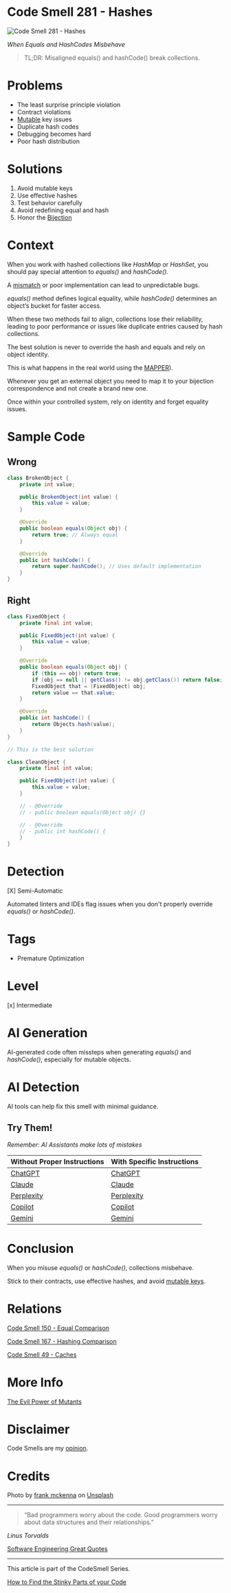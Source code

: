 # Code Smell 281 - Hashes

![Code Smell 281 - Hashes](Code%20Smell%20281%20-%20Hashes.jpg)

*When Equals and HashCodes Misbehave*

> TL;DR: Misaligned equals() and hashCode() break collections.

# Problems

- The least surprise principle violation
- Contract violations  
- [Mutable](https://github.com/mcsee/Software-Design-Articles/tree/main/Articles/Theory/The%20Evil%20Power%20of%20Mutants/readme.md) key issues  
- Duplicate hash codes  
- Debugging becomes hard  
- Poor hash distribution  

# Solutions

1. Avoid mutable keys  
2. Use effective hashes  
3. Test behavior carefully  
4. Avoid redefining equal and hash
5. Honor the [Bijection](https://github.com/mcsee/Software-Design-Articles/tree/main/Articles/Theory/The%20One%20and%20Only%20Software%20Design%20Principle/readme.md) 
 
# Context

When you work with hashed collections like *HashMap* or *HashSet*, you should pay special attention to *equals()* and *hashCode()*. 

A [mismatch](https://github.com/mcsee/Software-Design-Articles/tree/main/Articles/Code%20Smells/Code%20Smell%20167%20-%20Hashing%20Comparison/readme.md) or poor implementation can lead to unpredictable bugs. 

*equals()* method defines logical equality, while *hashCode()* determines an object’s bucket for faster access. 

When these two methods fail to align, collections lose their reliability, leading to poor performance or issues like duplicate entries caused by hash collections.

The best solution is never to override the hash and equals and rely on object identity.

This is what happens in the real world using the [MAPPER](https://github.com/mcsee/Software-Design-Articles/tree/main/Articles/Theory/What%20is%20(wrong%20with)%20software/readme.md)).

Whenever you get an external object you need to map it to your bijection correspondence and not create a brand new one.

Once within your controlled system, rely on identity and forget equality issues.

# Sample Code

## Wrong

[Gist Url]: # (https://gist.github.com/mcsee/8a78eb904fa716bd84f2d01143ae959c)

```java
class BrokenObject {
    private int value;

    public BrokenObject(int value) {
        this.value = value;
    }

    @Override
    public boolean equals(Object obj) {
        return true; // Always equal
    }

    @Override
    public int hashCode() {
        return super.hashCode(); // Uses default implementation
    }
}
```

## Right

[Gist Url]: # (https://gist.github.com/mcsee/feb1a8d1a834c968b101b7b2be4ed735)

```java
class FixedObject {
    private final int value;

    public FixedObject(int value) {
        this.value = value;
    }

    @Override
    public boolean equals(Object obj) {
        if (this == obj) return true;
        if (obj == null || getClass() != obj.getClass()) return false;
        FixedObject that = (FixedObject) obj;
        return value == that.value;
    }

    @Override
    public int hashCode() {
        return Objects.hash(value);
    }
}

// This is the best solution

class CleanObject {
    private final int value;

    public FixedObject(int value) {
        this.value = value;
    }

    // - @Override
    // - public boolean equals(Object obj) {}

    // - @Override
    // - public int hashCode() { 
    }
}
```

# Detection

[X] Semi-Automatic 

Automated linters and IDEs flag issues when you don't properly override *equals()* or *hashCode()*.

# Tags

- Premature Optimization

# Level

[x] Intermediate

# AI Generation

AI-generated code often missteps when generating *equals()* and *hashCode()*, especially for mutable objects. 

# AI Detection

AI tools can help fix this smell with minimal guidance.

## Try Them!

*Remember: AI Assistants make lots of mistakes*

| Without Proper Instructions    | With Specific Instructions |
| -------- | ------- |
| [ChatGPT](https://chat.openai.com/?q=Correct+and+explain+this+code%3A+%60%60%60java%0D%0Aclass+BrokenObject+%7B%0D%0A++++private+int+value%3B%0D%0A%0D%0A++++public+BrokenObject%28int+value%29+%7B%0D%0A++++++++this.value+%3D+value%3B%0D%0A++++%7D%0D%0A%0D%0A++++%40Override%0D%0A++++public+boolean+equals%28Object+obj%29+%7B%0D%0A++++++++return+true%3B+%2F%2F+Always+equal%0D%0A++++%7D%0D%0A%0D%0A++++%40Override%0D%0A++++public+int+hashCode%28%29+%7B%0D%0A++++++++return+super.hashCode%28%29%3B+%2F%2F+Uses+default+implementation%0D%0A++++%7D%0D%0A%7D%0D%0A%60%60%60) | [ChatGPT](https://chat.openai.com/?q=correct+the+hash+and+equals+methods%3A+%60%60%60java%0D%0Aclass+BrokenObject+%7B%0D%0A++++private+int+value%3B%0D%0A%0D%0A++++public+BrokenObject%28int+value%29+%7B%0D%0A++++++++this.value+%3D+value%3B%0D%0A++++%7D%0D%0A%0D%0A++++%40Override%0D%0A++++public+boolean+equals%28Object+obj%29+%7B%0D%0A++++++++return+true%3B+%2F%2F+Always+equal%0D%0A++++%7D%0D%0A%0D%0A++++%40Override%0D%0A++++public+int+hashCode%28%29+%7B%0D%0A++++++++return+super.hashCode%28%29%3B+%2F%2F+Uses+default+implementation%0D%0A++++%7D%0D%0A%7D%0D%0A%60%60%60) |
| [Claude](https://claude.ai/new?q=Correct+and+explain+this+code%3A+%60%60%60java%0D%0Aclass+BrokenObject+%7B%0D%0A++++private+int+value%3B%0D%0A%0D%0A++++public+BrokenObject%28int+value%29+%7B%0D%0A++++++++this.value+%3D+value%3B%0D%0A++++%7D%0D%0A%0D%0A++++%40Override%0D%0A++++public+boolean+equals%28Object+obj%29+%7B%0D%0A++++++++return+true%3B+%2F%2F+Always+equal%0D%0A++++%7D%0D%0A%0D%0A++++%40Override%0D%0A++++public+int+hashCode%28%29+%7B%0D%0A++++++++return+super.hashCode%28%29%3B+%2F%2F+Uses+default+implementation%0D%0A++++%7D%0D%0A%7D%0D%0A%60%60%60) | [Claude](https://claude.ai/new?q=correct+the+hash+and+equals+methods%3A+%60%60%60java%0D%0Aclass+BrokenObject+%7B%0D%0A++++private+int+value%3B%0D%0A%0D%0A++++public+BrokenObject%28int+value%29+%7B%0D%0A++++++++this.value+%3D+value%3B%0D%0A++++%7D%0D%0A%0D%0A++++%40Override%0D%0A++++public+boolean+equals%28Object+obj%29+%7B%0D%0A++++++++return+true%3B+%2F%2F+Always+equal%0D%0A++++%7D%0D%0A%0D%0A++++%40Override%0D%0A++++public+int+hashCode%28%29+%7B%0D%0A++++++++return+super.hashCode%28%29%3B+%2F%2F+Uses+default+implementation%0D%0A++++%7D%0D%0A%7D%0D%0A%60%60%60) |
| [Perplexity](https://perplexity.ai/?q=Correct+and+explain+this+code%3A+%60%60%60java%0D%0Aclass+BrokenObject+%7B%0D%0A++++private+int+value%3B%0D%0A%0D%0A++++public+BrokenObject%28int+value%29+%7B%0D%0A++++++++this.value+%3D+value%3B%0D%0A++++%7D%0D%0A%0D%0A++++%40Override%0D%0A++++public+boolean+equals%28Object+obj%29+%7B%0D%0A++++++++return+true%3B+%2F%2F+Always+equal%0D%0A++++%7D%0D%0A%0D%0A++++%40Override%0D%0A++++public+int+hashCode%28%29+%7B%0D%0A++++++++return+super.hashCode%28%29%3B+%2F%2F+Uses+default+implementation%0D%0A++++%7D%0D%0A%7D%0D%0A%60%60%60) | [Perplexity](https://perplexity.ai/?q=correct+the+hash+and+equals+methods%3A+%60%60%60java%0D%0Aclass+BrokenObject+%7B%0D%0A++++private+int+value%3B%0D%0A%0D%0A++++public+BrokenObject%28int+value%29+%7B%0D%0A++++++++this.value+%3D+value%3B%0D%0A++++%7D%0D%0A%0D%0A++++%40Override%0D%0A++++public+boolean+equals%28Object+obj%29+%7B%0D%0A++++++++return+true%3B+%2F%2F+Always+equal%0D%0A++++%7D%0D%0A%0D%0A++++%40Override%0D%0A++++public+int+hashCode%28%29+%7B%0D%0A++++++++return+super.hashCode%28%29%3B+%2F%2F+Uses+default+implementation%0D%0A++++%7D%0D%0A%7D%0D%0A%60%60%60) |
| [Copilot](https://www.bing.com/chat?showconv=1&sendquery=1&q=Correct+and+explain+this+code%3A+%60%60%60java%0D%0Aclass+BrokenObject+%7B%0D%0A++++private+int+value%3B%0D%0A%0D%0A++++public+BrokenObject%28int+value%29+%7B%0D%0A++++++++this.value+%3D+value%3B%0D%0A++++%7D%0D%0A%0D%0A++++%40Override%0D%0A++++public+boolean+equals%28Object+obj%29+%7B%0D%0A++++++++return+true%3B+%2F%2F+Always+equal%0D%0A++++%7D%0D%0A%0D%0A++++%40Override%0D%0A++++public+int+hashCode%28%29+%7B%0D%0A++++++++return+super.hashCode%28%29%3B+%2F%2F+Uses+default+implementation%0D%0A++++%7D%0D%0A%7D%0D%0A%60%60%60) | [Copilot](https://www.bing.com/chat?showconv=1&sendquery=1&q=correct+the+hash+and+equals+methods%3A+%60%60%60java%0D%0Aclass+BrokenObject+%7B%0D%0A++++private+int+value%3B%0D%0A%0D%0A++++public+BrokenObject%28int+value%29+%7B%0D%0A++++++++this.value+%3D+value%3B%0D%0A++++%7D%0D%0A%0D%0A++++%40Override%0D%0A++++public+boolean+equals%28Object+obj%29+%7B%0D%0A++++++++return+true%3B+%2F%2F+Always+equal%0D%0A++++%7D%0D%0A%0D%0A++++%40Override%0D%0A++++public+int+hashCode%28%29+%7B%0D%0A++++++++return+super.hashCode%28%29%3B+%2F%2F+Uses+default+implementation%0D%0A++++%7D%0D%0A%7D%0D%0A%60%60%60) |
| [Gemini](https://gemini.google.com/?q=Correct+and+explain+this+code%3A+%60%60%60java%0D%0Aclass+BrokenObject+%7B%0D%0A++++private+int+value%3B%0D%0A%0D%0A++++public+BrokenObject%28int+value%29+%7B%0D%0A++++++++this.value+%3D+value%3B%0D%0A++++%7D%0D%0A%0D%0A++++%40Override%0D%0A++++public+boolean+equals%28Object+obj%29+%7B%0D%0A++++++++return+true%3B+%2F%2F+Always+equal%0D%0A++++%7D%0D%0A%0D%0A++++%40Override%0D%0A++++public+int+hashCode%28%29+%7B%0D%0A++++++++return+super.hashCode%28%29%3B+%2F%2F+Uses+default+implementation%0D%0A++++%7D%0D%0A%7D%0D%0A%60%60%60) | [Gemini](https://gemini.google.com/?q=correct+the+hash+and+equals+methods%3A+%60%60%60java%0D%0Aclass+BrokenObject+%7B%0D%0A++++private+int+value%3B%0D%0A%0D%0A++++public+BrokenObject%28int+value%29+%7B%0D%0A++++++++this.value+%3D+value%3B%0D%0A++++%7D%0D%0A%0D%0A++++%40Override%0D%0A++++public+boolean+equals%28Object+obj%29+%7B%0D%0A++++++++return+true%3B+%2F%2F+Always+equal%0D%0A++++%7D%0D%0A%0D%0A++++%40Override%0D%0A++++public+int+hashCode%28%29+%7B%0D%0A++++++++return+super.hashCode%28%29%3B+%2F%2F+Uses+default+implementation%0D%0A++++%7D%0D%0A%7D%0D%0A%60%60%60) | 

# Conclusion

When you misuse *equals()* or *hashCode()*, collections misbehave. 

Stick to their contracts, use effective hashes, and avoid [mutable keys](https://github.com/mcsee/Software-Design-Articles/tree/main/Articles/Theory/The%20Evil%20Power%20of%20Mutants/readme.md). 
 
# Relations

[Code Smell 150 - Equal Comparison](https://github.com/mcsee/Software-Design-Articles/tree/main/Articles/Code%20Smells/Code%20Smell%20150%20-%20Equal%20Comparison/readme.md)

[Code Smell 167 - Hashing Comparison](https://github.com/mcsee/Software-Design-Articles/tree/main/Articles/Code%20Smells/Code%20Smell%20167%20-%20Hashing%20Comparison/readme.md)

[Code Smell 49 - Caches](https://github.com/mcsee/Software-Design-Articles/tree/main/Articles/Code%20Smells/Code%20Smell%2049%20-%20Caches/readme.md)

# More Info

[The Evil Power of Mutants](https://github.com/mcsee/Software-Design-Articles/tree/main/Articles/Theory/The%20Evil%20Power%20of%20Mutants/readme.md)

# Disclaimer

Code Smells are my [opinion](https://github.com/mcsee/Software-Design-Articles/tree/main/Articles/Blogging/I%20Wrote%20More%20than%2090%20Articles%20on%202021%20Here%20is%20What%20I%20Learned/readme.md).

# Credits

Photo by [frank mckenna](https://unsplash.com/@frankiefoto) on [Unsplash](https://unsplash.com/photos/two-toddlers-standing-in-front-of-white-window-curtain-8-rErfjcr1k)
        
* * *

> “Bad programmers worry about the code. Good programmers worry about data structures and their relationships.”

_Linus Torvalds_
 
[Software Engineering Great Quotes](https://github.com/mcsee/Software-Design-Articles/tree/main/Articles/Quotes/Software%20Engineering%20Great%20Quotes/readme.md)

* * *

This article is part of the CodeSmell Series.

[How to Find the Stinky Parts of your Code](https://github.com/mcsee/Software-Design-Articles/tree/main/Articles/Code%20Smells/How%20to%20Find%20the%20Stinky%20parts%20of%20your%20Code/readme.md)